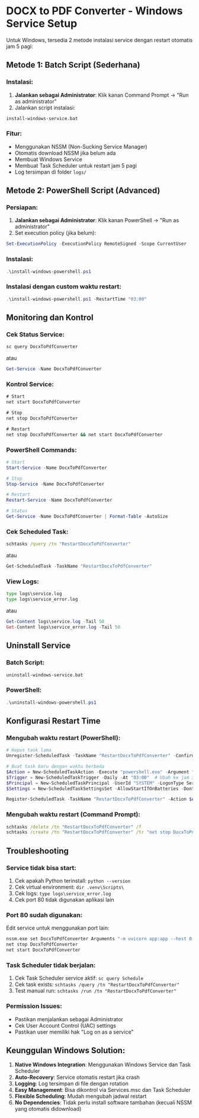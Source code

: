 # DOCX to PDF Converter - Windows Service Setup

Untuk Windows, tersedia 2 metode instalasi service dengan restart otomatis jam 5 pagi:

## Metode 1: Batch Script (Sederhana)

### Instalasi:
1. **Jalankan sebagai Administrator**: Klik kanan Command Prompt → "Run as administrator"
2. Jalankan script instalasi:
```cmd
install-windows-service.bat
```

### Fitur:
- Menggunakan NSSM (Non-Sucking Service Manager)
- Otomatis download NSSM jika belum ada
- Membuat Windows Service
- Membuat Task Scheduler untuk restart jam 5 pagi
- Log tersimpan di folder `logs/`

## Metode 2: PowerShell Script (Advanced)

### Persiapan:
1. **Jalankan sebagai Administrator**: Klik kanan PowerShell → "Run as administrator"
2. Set execution policy (jika belum):
```powershell
Set-ExecutionPolicy -ExecutionPolicy RemoteSigned -Scope CurrentUser
```

### Instalasi:
```powershell
.\install-windows-powershell.ps1
```

### Instalasi dengan custom waktu restart:
```powershell
.\install-windows-powershell.ps1 -RestartTime "03:00"
```

## Monitoring dan Kontrol

### Cek Status Service:
```cmd
sc query DocxToPdfConverter
```
atau
```powershell
Get-Service -Name DocxToPdfConverter
```

### Kontrol Service:
```cmd
# Start
net start DocxToPdfConverter

# Stop  
net stop DocxToPdfConverter

# Restart
net stop DocxToPdfConverter && net start DocxToPdfConverter
```

### PowerShell Commands:
```powershell
# Start
Start-Service -Name DocxToPdfConverter

# Stop
Stop-Service -Name DocxToPdfConverter

# Restart
Restart-Service -Name DocxToPdfConverter

# Status
Get-Service -Name DocxToPdfConverter | Format-Table -AutoSize
```

### Cek Scheduled Task:
```cmd
schtasks /query /tn "RestartDocxToPdfConverter"
```
atau
```powershell
Get-ScheduledTask -TaskName "RestartDocxToPdfConverter"
```

### View Logs:
```cmd
type logs\service.log
type logs\service_error.log
```
atau
```powershell
Get-Content logs\service.log -Tail 50
Get-Content logs\service_error.log -Tail 50
```

## Uninstall Service

### Batch Script:
```cmd
uninstall-windows-service.bat
```

### PowerShell:
```powershell
.\uninstall-windows-powershell.ps1
```

## Konfigurasi Restart Time

### Mengubah waktu restart (PowerShell):
```powershell
# Hapus task lama
Unregister-ScheduledTask -TaskName "RestartDocxToPdfConverter" -Confirm:$false

# Buat task baru dengan waktu berbeda
$Action = New-ScheduledTaskAction -Execute "powershell.exe" -Argument "-Command `"Restart-Service -Name 'DocxToPdfConverter' -Force`""
$Trigger = New-ScheduledTaskTrigger -Daily -At "03:00"  # Ubah ke jam 3 pagi
$Principal = New-ScheduledTaskPrincipal -UserId "SYSTEM" -LogonType ServiceAccount -RunLevel Highest
$Settings = New-ScheduledTaskSettingsSet -AllowStartIfOnBatteries -DontStopIfGoingOnBatteries -StartWhenAvailable

Register-ScheduledTask -TaskName "RestartDocxToPdfConverter" -Action $Action -Trigger $Trigger -Principal $Principal -Settings $Settings
```

### Mengubah waktu restart (Command Prompt):
```cmd
schtasks /delete /tn "RestartDocxToPdfConverter" /f
schtasks /create /tn "RestartDocxToPdfConverter" /tr "net stop DocxToPdfConverter && timeout /t 5 && net start DocxToPdfConverter" /sc daily /st 03:00 /ru "SYSTEM" /f
```

## Troubleshooting

### Service tidak bisa start:
1. Cek apakah Python terinstall: `python --version`
2. Cek virtual environment: `dir .venv\Scripts\`
3. Cek logs: `type logs\service_error.log`
4. Cek port 80 tidak digunakan aplikasi lain

### Port 80 sudah digunakan:
Edit service untuk menggunakan port lain:
```cmd
nssm.exe set DocxToPdfConverter Arguments "-m uvicorn app:app --host 0.0.0.0 --port 8080"
net stop DocxToPdfConverter
net start DocxToPdfConverter
```

### Task Scheduler tidak berjalan:
1. Cek Task Scheduler service aktif: `sc query Schedule`
2. Cek task exists: `schtasks /query /tn "RestartDocxToPdfConverter"`
3. Test manual run: `schtasks /run /tn "RestartDocxToPdfConverter"`

### Permission Issues:
- Pastikan menjalankan sebagai Administrator
- Cek User Account Control (UAC) settings
- Pastikan user memiliki hak "Log on as a service"

## Keunggulan Windows Solution:

1. **Native Windows Integration**: Menggunakan Windows Service dan Task Scheduler
2. **Auto-Recovery**: Service otomatis restart jika crash
3. **Logging**: Log tersimpan di file dengan rotation
4. **Easy Management**: Bisa dikontrol via Services.msc dan Task Scheduler
5. **Flexible Scheduling**: Mudah mengubah jadwal restart
6. **No Dependencies**: Tidak perlu install software tambahan (kecuali NSSM yang otomatis didownload)

